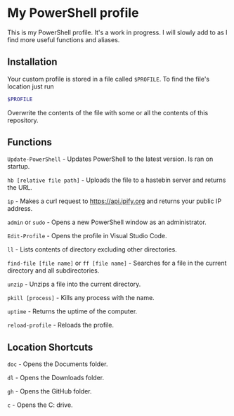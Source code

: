# My PowerShell profile

This is my PowerShell profile. It's a work in progress. I will slowly add to as I find more useful functions and aliases.

## Installation

Your custom profile is stored in a file called `$PROFILE`. To find the file's location just run

```powershell
$PROFILE
```

Overwrite the contents of the file with some or all the contents of this repository.

## Functions

`Update-PowerShell` - Updates PowerShell to the latest version. Is ran on startup.

`hb [relative file path]` - Uploads the file to a hastebin server and returns the URL.

`ip` - Makes a curl request to https://api.ipify.org and returns your public IP address.

`admin` or `sudo` - Opens a new PowerShell window as an administrator.

`Edit-Profile` - Opens the profile in Visual Studio Code.

`ll` - Lists contents of directory excluding other directories.

`find-file [file name]` or `ff [file name]` - Searches for a file in the current directory and all subdirectories.

`unzip` - Unzips a file into the current directory.

`pkill [process]` - Kills any process with the name.

`uptime` - Returns the uptime of the computer.

`reload-profile` - Reloads the profile.

## Location Shortcuts

`doc` - Opens the Documents folder.

`dl` - Opens the Downloads folder.

`gh` - Opens the GitHub folder.

`c` - Opens the C: drive.
